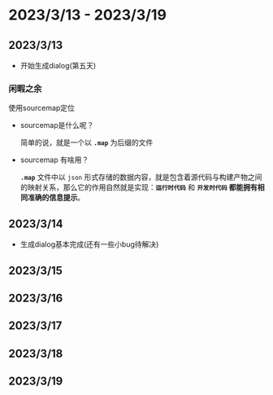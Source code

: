 # 2023/3/13 -  2023/3/19

## 2023/3/13
- 开始生成dialog(第五天)
### 闲暇之余
  使用sourcemap定位
  
- sourcemap是什么呢？

  简单的说，就是一个以 **`.map`** 为后缀的文件

- sourcemap 有啥用？

  **`.map`** 文件中以 `json` 形式存储的数据内容，就是包含着源代码与构建产物之间的映射关系，那么它的作用自然就是实现：**`运行时代码`** 和 **`开发时代码` 都能拥有相同准确的信息提示**。
## 2023/3/14
- 生成dialog基本完成(还有一些小bug待解决)
## 2023/3/15

## 2023/3/16

## 2023/3/17

## 2023/3/18

## 2023/3/19